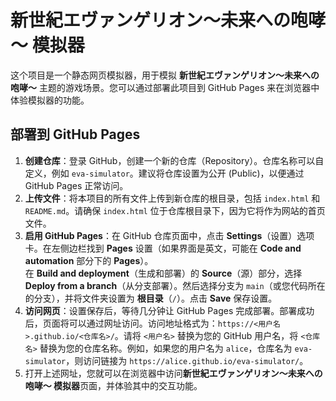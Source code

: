 # 新世紀エヴァンゲリオン～未来への咆哮～ 模拟器

这个项目是一个静态网页模拟器，用于模拟 **新世紀エヴァンゲリオン～未来への咆哮～** 主题的游戏场景。您可以通过部署此项目到 GitHub Pages 来在浏览器中体验模拟器的功能。

## 部署到 GitHub Pages

1. **创建仓库**：登录 GitHub，创建一个新的仓库（Repository）。仓库名称可以自定义，例如 `eva-simulator`。建议将仓库设置为公开 (Public)，以便通过 GitHub Pages 正常访问。
2. **上传文件**：将本项目的所有文件上传到新仓库的根目录，包括 `index.html` 和 `README.md`。请确保 `index.html` 位于仓库根目录下，因为它将作为网站的首页文件。
3. **启用 GitHub Pages**：在 GitHub 仓库页面中，点击 **Settings**（设置）选项卡。在左侧边栏找到 **Pages** 设置（如果界面是英文，可能在 **Code and automation** 部分下的 **Pages**）。  
   在 **Build and deployment**（生成和部署）的 **Source**（源）部分，选择 **Deploy from a branch**（从分支部署）。然后选择分支为 `main`（或您代码所在的分支），并将文件夹设置为 **根目录**（`/`）。点击 **Save** 保存设置。
4. **访问网页**：设置保存后，等待几分钟让 GitHub Pages 完成部署。部署成功后，页面将可以通过网址访问。访问地址格式为：`https://<用户名>.github.io/<仓库名>/`。请将 `<用户名>` 替换为您的 GitHub 用户名，将 `<仓库名>` 替换为您的仓库名称。例如，如果您的用户名为 `alice`，仓库名为 `eva-simulator`，则访问链接为 `https://alice.github.io/eva-simulator/`。  
5. 打开上述网址，您就可以在浏览器中访问**新世紀エヴァンゲリオン～未来への咆哮～ 模拟器**页面，并体验其中的交互功能。
